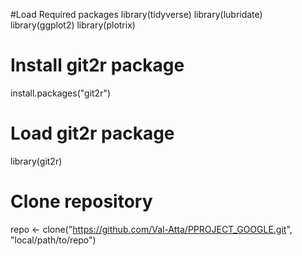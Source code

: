 #Load Required packages
library(tidyverse)
library(lubridate)
library(ggplot2)
library(plotrix)
# Install git2r package
install.packages("git2r")

# Load git2r package
library(git2r)

# Clone repository
repo <- clone("https://github.com/Val-Atta/PPROJECT_GOOGLE.git", "local/path/to/repo")
